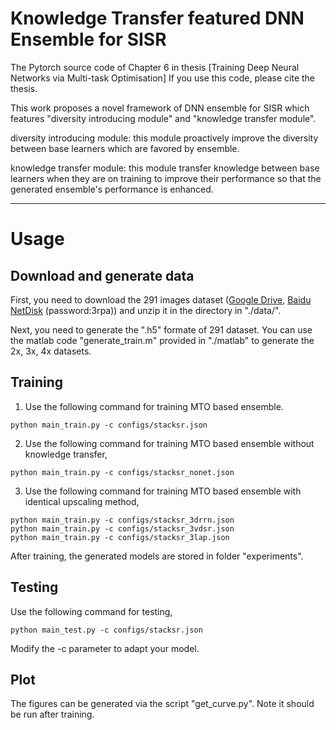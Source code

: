 # Knowledge Transfer featured DNN Ensemble for SISR
The Pytorch source code of Chapter 6 in thesis [Training Deep Neural Networks via Multi-task Optimisation]
If you use this code, please cite the thesis.

This work proposes a novel framework of DNN ensemble for SISR which features "diversity introducing module" and "knowledge transfer module".

diversity introducing module: this module proactively improve the diversity between base learners which are favored by ensemble.

knowledge transfer module: this module transfer knowledge between base learners when they are on training to improve their performance so that the generated ensemble's performance is enhanced.



****
# Usage

## Download and generate data
First, you need to download the 291 images dataset ([Google Drive](https://drive.google.com/open?id=10Ea6OCxNktlL635TJrBhPwiHjD1Vxzm_), [Baidu NetDisk](https://pan.baidu.com/s/1mciEH45l7bC5bkHmV4s7SQ) (password:3rpa)) and unzip it in the directory in "./data/".

Next, you need to generate the ".h5" formate of 291 dataset. You can use the matlab code "generate_train.m" provided in "./matlab" to generate the 2x, 3x, 4x datasets.

## Training
1. Use the following command for training MTO based ensemble.
```
python main_train.py -c configs/stacksr.json
```

2. Use the following command for training MTO based ensemble without knowledge transfer,
```
python main_train.py -c configs/stacksr_nonet.json
```

3. Use the following command for training MTO based ensemble with identical upscaling method,
```
python main_train.py -c configs/stacksr_3drrn.json
python main_train.py -c configs/stacksr_3vdsr.json
python main_train.py -c configs/stacksr_3lap.json
```

After training, the generated models are stored in folder "experiments".

## Testing
Use the following command for testing,
```
python main_test.py -c configs/stacksr.json
```
Modify the -c parameter to adapt your model.

## Plot
The figures can be generated via the script "get_curve.py". Note it should be run after training.
